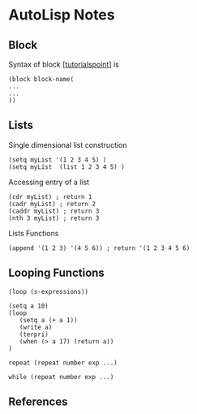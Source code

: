 # AutoLisp Notes


## Block 

Syntax of block [[tutorialspoint][tutorialspoint]] is 

```
(block block-name(
...
...
))
```

## Lists 

Single dimensional list construction
```
(setq myList '(1 2 3 4 5) ) 
(setq myList  (list 1 2 3 4 5) )
```

Accessing entry of a list 

```
(cdr myList) ; return 1 
(cadr myList) ; return 2
(caddr myList) ; return 3
(nth 3 myList) ; return 3
```

Lists Functions 
```
(append '(1 2 3) '(4 5 6)) ; return '(1 2 3 4 5 6)
```

## Looping Functions

```
(loop (s-expressions))
```
```
(setq a 10)
(loop 
   (setq a (+ a 1))
   (write a)
   (terpri)
   (when (> a 17) (return a))
)
```



```
repeat (repeat number exp ...)
```

```
while (repeat number exp ...)
```


## References

[draftsperson]: http://draftsperson.net/index.php?title=AutoLISP_Lesson_1_-_Introduction_to_Lisp_Programming "draftsperson"

[tutorialspoint]: https://www.tutorialspoint.com/lisp/index.htm "tutorialspoint"

 
